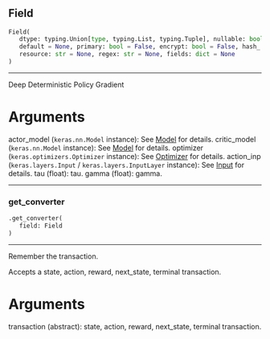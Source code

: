 #


## Field
```python 
Field(
   dtype: typing.Union[type, typing.List, typing.Tuple], nullable: bool = True,
   default = None, primary: bool = False, encrypt: bool = False, hash_: bool = False,
   resource: str = None, regex: str = None, fields: dict = None
)
```


---
Deep Deterministic Policy Gradient

# Arguments
actor_model (`keras.nn.Model` instance): See [Model](#) for details.
critic_model (`keras.nn.Model` instance): See [Model](#) for details.
optimizer (`keras.optimizers.Optimizer` instance):
See [Optimizer](#) for details.
action_inp (`keras.layers.Input` / `keras.layers.InputLayer` instance):
See [Input](#) for details.
tau (float): tau.
gamma (float): gamma.

----


### get_converter
```python
.get_converter(
   field: Field
)
```

---
Remember the transaction.

Accepts a state, action, reward, next_state, terminal transaction.

# Arguments
transaction (abstract): state, action, reward, next_state, terminal transaction.
